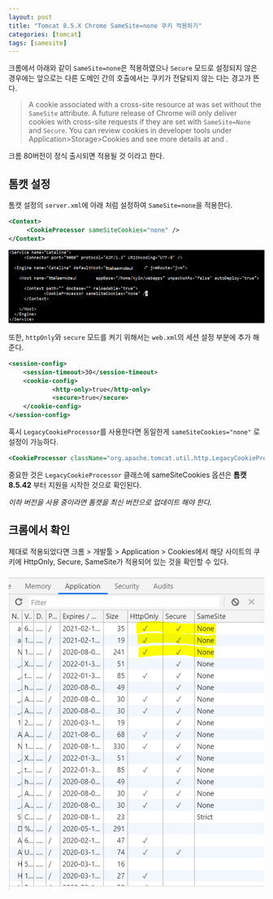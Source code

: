 ```yaml
---
layout: post
title: "Tomcat 8.5.X Chrome SameSite=none 쿠키 적용하기"
categories: [tomcat]
tags: [samesite]
---
```


크롬에서 아래와 같이 `SameSite=none`은 적용하였으나 `Secure` 모드로 설정되지 않은 경우에는 
앞으로는 다른 도메인 간의 호출에서는 쿠키가 전달되지 않는 다는 경고가 뜬다.

> A cookie associated with a cross-site resource at  was set without the `SameSite` attribute.
> A future release of Chrome will only deliver cookies with cross-site requests if they are set with `SameSite=None` and `Secure`.
> You can review cookies in developer tools under Application>Storage>Cookies and see more details at  and .

크롬 80버전이 정식 출시되면 적용될 것 이라고 한다.

## 톰캣 설정

톰캣 설정의 `server.xml`에 아래 처럼 설정하여 `SameSite=none`을 적용한다.

```xml
<Context>
     <CookieProcessor sameSiteCookies="none" />
</Context>
```

![server.xml](/assets/tomcat/tomcat-001-01.png)

또한, `httpOnly`와 `secure` 모드를 켜기 위해서는 `web.xml`의 세션 설정 부분에 추가 해준다.

```xml
<session-config>
    <session-timeout>30</session-timeout>
    <cookie-config>
            <http-only>true</http-only>
            <secure>true</secure>
    </cookie-config>
</session-config>
```

혹시 `LegacyCookieProcessor`를 사용한다면 동일한게 `sameSiteCookies="none"` 로 설정이 가능하다.

```xml
<CookieProcessor className="org.apache.tomcat.util.http.LegacyCookieProcessor" sameSiteCookies="none" />
```

중요한 것은 `LegacyCookieProcessor` 클래스에 
sameSiteCookies 옵션은 **톰캣 8.5.42** 부터 지원을 시작한 것으로 확인된다.

_*이하 버전을 사용 중이라면 톰캣을 최신 버전으로 업데이트 해야 한다.*_

## 크롬에서 확인

제대로 적용되었다면 크롬 > 개발툴 > Application > Cookies에서 
해당 사이트의 쿠키에 HttpOnly, Secure, SameSite가 적용되어 있는 것을 확인할 수 있다.

![크롬 쿠기 확인](/assets/tomcat/tomcat-001-02.png)


